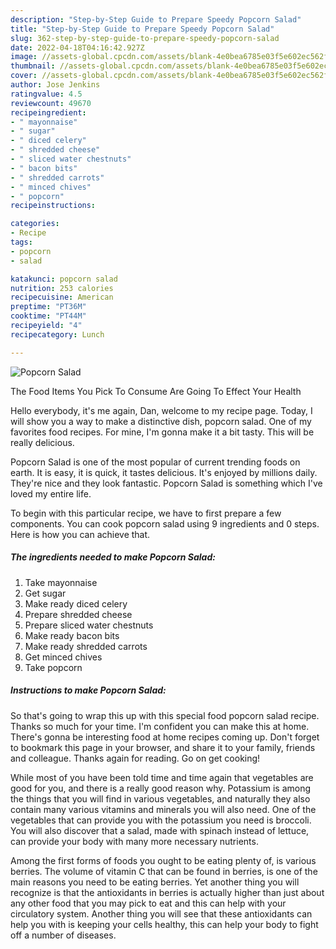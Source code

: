 ```yaml
---
description: "Step-by-Step Guide to Prepare Speedy Popcorn Salad"
title: "Step-by-Step Guide to Prepare Speedy Popcorn Salad"
slug: 362-step-by-step-guide-to-prepare-speedy-popcorn-salad
date: 2022-04-18T04:16:42.927Z
image: //assets-global.cpcdn.com/assets/blank-4e0bea6785e03f5e602ec562f230caae08da540cada707380b4fe1bbebba43da.png
thumbnail: //assets-global.cpcdn.com/assets/blank-4e0bea6785e03f5e602ec562f230caae08da540cada707380b4fe1bbebba43da.png
cover: //assets-global.cpcdn.com/assets/blank-4e0bea6785e03f5e602ec562f230caae08da540cada707380b4fe1bbebba43da.png
author: Jose Jenkins
ratingvalue: 4.5
reviewcount: 49670
recipeingredient:
- " mayonnaise"
- " sugar"
- " diced celery"
- " shredded cheese"
- " sliced water chestnuts"
- " bacon bits"
- " shredded carrots"
- " minced chives"
- " popcorn"
recipeinstructions:

categories:
- Recipe
tags:
- popcorn
- salad

katakunci: popcorn salad 
nutrition: 253 calories
recipecuisine: American
preptime: "PT36M"
cooktime: "PT44M"
recipeyield: "4"
recipecategory: Lunch

---
```



![Popcorn Salad](//assets-global.cpcdn.com/assets/blank-4e0bea6785e03f5e602ec562f230caae08da540cada707380b4fe1bbebba43da.png)

The Food Items You Pick To Consume Are Going To Effect Your Health

Hello everybody, it's me again, Dan, welcome to my recipe page. Today, I will show you a way to make a distinctive dish, popcorn salad. One of my favorites food recipes. For mine, I'm gonna make it a bit tasty. This will be really delicious.

Popcorn Salad is one of the most popular of current trending foods on earth. It is easy, it is quick, it tastes delicious. It's enjoyed by millions daily. They're nice and they look fantastic. Popcorn Salad is something which I've loved my entire life.




To begin with this particular recipe, we have to first prepare a few components. You can cook popcorn salad using 9 ingredients and 0 steps. Here is how you can achieve that.

<!--inarticleads1-->

##### The ingredients needed to make Popcorn Salad:

1. Take  mayonnaise
1. Get  sugar
1. Make ready  diced celery
1. Prepare  shredded cheese
1. Prepare  sliced water chestnuts
1. Make ready  bacon bits
1. Make ready  shredded carrots
1. Get  minced chives
1. Take  popcorn




<!--inarticleads2-->

##### Instructions to make Popcorn Salad:





So that's going to wrap this up with this special food popcorn salad recipe. Thanks so much for your time. I'm confident you can make this at home. There's gonna be interesting food at home recipes coming up. Don't forget to bookmark this page in your browser, and share it to your family, friends and colleague. Thanks again for reading. Go on get cooking!

While most of you have been told time and time again that vegetables are good for you, and there is a really good reason why. Potassium is among the things that you will find in various vegetables, and naturally they also contain many various vitamins and minerals you will also need. One of the vegetables that can provide you with the potassium you need is broccoli. You will also discover that a salad, made with spinach instead of lettuce, can provide your body with many more necessary nutrients.

Among the first forms of foods you ought to be eating plenty of, is various berries. The volume of vitamin C that can be found in berries, is one of the main reasons you need to be eating berries. Yet another thing you will recognize is that the antioxidants in berries is actually higher than just about any other food that you may pick to eat and this can help with your circulatory system. Another thing you will see that these antioxidants can help you with is keeping your cells healthy, this can help your body to fight off a number of diseases.

